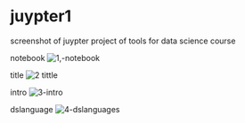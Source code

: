 # juypter1
screenshot of juypter project of tools for data science course

notebook
![1,-notebook](https://github.com/user-attachments/assets/e752ca6f-6b9c-46e8-83df-45f685385924)

title
![2 tittle](https://github.com/user-attachments/assets/4015bca2-6a58-42c4-9c05-182b844bc1ce)

intro
![3-intro](https://github.com/user-attachments/assets/034e04ce-2bb6-499f-bfb7-9fa35efda26c)

dslanguage
![4-dslanguages](https://github.com/user-attachments/assets/5bad8b2e-a78f-40c4-a1fc-79d1a0e76c9b)

